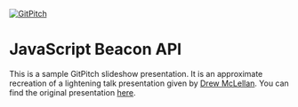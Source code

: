 [![GitPitch](https://gitpitch.com/assets/badge.svg)](https://gitpitch.com/gitpitch/js-beacon-api/master)

# JavaScript Beacon API

This is a sample GitPitch slideshow presentation. It is an approximate recreation of a lightening talk presentation given by [Drew McLellan](https://twitter.com/drewm). You can find the original presentation [here](https://noti.st/drewm/UCAmBD/push-button-receive-beacon).

